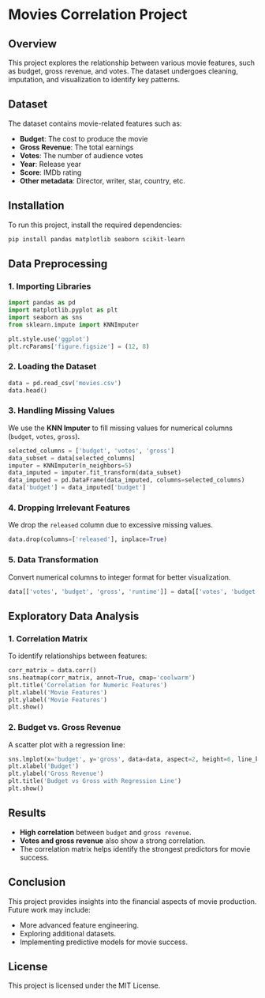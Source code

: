 # Movies Correlation Project

## Overview

This project explores the relationship between various movie features, such as budget, gross revenue, and votes. The dataset undergoes cleaning, imputation, and visualization to identify key patterns.

## Dataset

The dataset contains movie-related features such as:

- **Budget**: The cost to produce the movie
- **Gross Revenue**: The total earnings
- **Votes**: The number of audience votes
- **Year**: Release year
- **Score**: IMDb rating
- **Other metadata**: Director, writer, star, country, etc.

## Installation

To run this project, install the required dependencies:

```bash
pip install pandas matplotlib seaborn scikit-learn
```

## Data Preprocessing

### 1. Importing Libraries

```python
import pandas as pd
import matplotlib.pyplot as plt
import seaborn as sns
from sklearn.impute import KNNImputer

plt.style.use('ggplot')
plt.rcParams['figure.figsize'] = (12, 8)
```

### 2. Loading the Dataset

```python
data = pd.read_csv('movies.csv')
data.head()
```

### 3. Handling Missing Values

We use the **KNN Imputer** to fill missing values for numerical columns (`budget`, `votes`, `gross`).

```python
selected_columns = ['budget', 'votes', 'gross']
data_subset = data[selected_columns]
imputer = KNNImputer(n_neighbors=5)
data_imputed = imputer.fit_transform(data_subset)
data_imputed = pd.DataFrame(data_imputed, columns=selected_columns)
data['budget'] = data_imputed['budget']
```

### 4. Dropping Irrelevant Features

We drop the `released` column due to excessive missing values.

```python
data.drop(columns=['released'], inplace=True)
```

### 5. Data Transformation

Convert numerical columns to integer format for better visualization.

```python
data[['votes', 'budget', 'gross', 'runtime']] = data[['votes', 'budget', 'gross', 'runtime']].astype('int')
```

## Exploratory Data Analysis

### 1. Correlation Matrix

To identify relationships between features:

```python
corr_matrix = data.corr()
sns.heatmap(corr_matrix, annot=True, cmap='coolwarm')
plt.title('Correlation for Numeric Features')
plt.xlabel('Movie Features')
plt.ylabel('Movie Features')
plt.show()
```

### 2. Budget vs. Gross Revenue

A scatter plot with a regression line:

```python
sns.lmplot(x='budget', y='gross', data=data, aspect=2, height=6, line_kws={'color': 'blue'})
plt.xlabel('Budget')
plt.ylabel('Gross Revenue')
plt.title('Budget vs Gross with Regression Line')
plt.show()
```

## Results

- **High correlation** between `budget` and `gross revenue`.
- **Votes and gross revenue** also show a strong correlation.
- The correlation matrix helps identify the strongest predictors for movie success.

## Conclusion

This project provides insights into the financial aspects of movie production. Future work may include:

- More advanced feature engineering.
- Exploring additional datasets.
- Implementing predictive models for movie success.

## License

This project is licensed under the MIT License.

